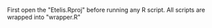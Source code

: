 First open the "Etelis.Rproj" before running any R script. 
All scripts are wrapped into "wrapper.R"


